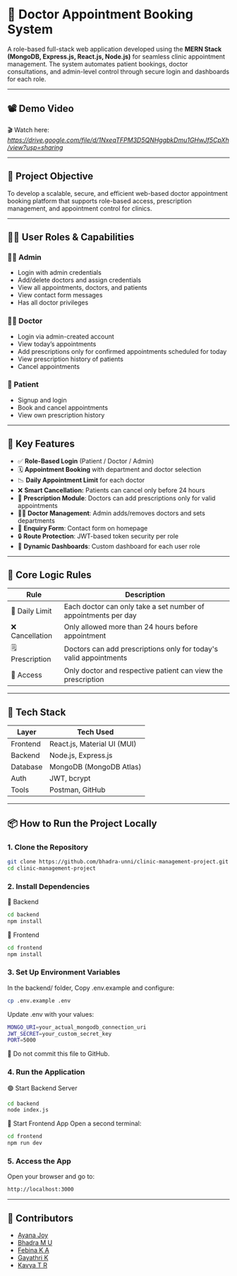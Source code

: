 # 🏥 Doctor Appointment Booking System

A role-based full-stack web application developed using the **MERN Stack (MongoDB, Express.js, React.js, Node.js)** for seamless clinic appointment management. The system automates patient bookings, doctor consultations, and admin-level control through secure login and dashboards for each role.

---

## 📽️ Demo Video  
🎬 Watch here: *https://drive.google.com/file/d/1NxeqTFPM3D5QNHggbkDmu1GHwJf5CpXh/view?usp=sharing*

---

## 📌 Project Objective

To develop a scalable, secure, and efficient web-based doctor appointment booking platform that supports role-based access, prescription management, and appointment control for clinics.

---

## 👨‍⚕️ User Roles & Capabilities

### 🧑‍💼 Admin
- Login with admin credentials
- Add/delete doctors and assign credentials
- View all appointments, doctors, and patients
- View contact form messages
- Has all doctor privileges

### 🧑‍⚕️ Doctor
- Login via admin-created account
- View today’s appointments
- Add prescriptions only for confirmed appointments scheduled for today
- View prescription history of patients
- Cancel appointments

### 🧑 Patient
- Signup and login
- Book and cancel appointments
- View own prescription history

---

## 🚀 Key Features

- ✅ **Role-Based Login** (Patient / Doctor / Admin)
- 🗓️ **Appointment Booking** with department and doctor selection
- 📉 **Daily Appointment Limit** for each doctor
- ❌ **Smart Cancellation:** Patients can cancel only before 24 hours
- 💊 **Prescription Module**: Doctors can add prescriptions only for valid appointments
- 🧑‍⚕️ **Doctor Management**: Admin adds/removes doctors and sets departments
- 📨 **Enquiry Form**: Contact form on homepage
- 🔒 **Route Protection**: JWT-based token security per role
- 🧠 **Dynamic Dashboards**: Custom dashboard for each user role

---

## 🧠 Core Logic Rules

| Rule | Description |
|------|-------------|
| 🔢 Daily Limit | Each doctor can only take a set number of appointments per day |
| ❌ Cancellation | Only allowed more than 24 hours before appointment |
| 🗒️ Prescription | Doctors can add prescriptions only for today's valid appointments |
| 👀 Access | Only doctor and respective patient can view the prescription |

---

## 🧪 Tech Stack

| Layer      | Tech Used                    |
|------------|------------------------------|
| Frontend   | React.js, Material UI (MUI)  |
| Backend    | Node.js, Express.js          |
| Database   | MongoDB (MongoDB Atlas)      |
| Auth       | JWT, bcrypt                  |
| Tools      | Postman, GitHub              |

---

## 📦 How to Run the Project Locally

### 1. **Clone the Repository**

```bash
git clone https://github.com/bhadra-unni/clinic-management-project.git
cd clinic-management-project
```
### 2. Install Dependencies
🔹 Backend
```bash
cd backend
npm install
```
🔹 Frontend
```bash
cd frontend
npm install
```
### 3. Set Up Environment Variables
In the backend/ folder, Copy .env.example and configure:
```bash
cp .env.example .env
```
Update .env with your values:
```bash
MONGO_URI=your_actual_mongodb_connection_uri
JWT_SECRET=your_custom_secret_key
PORT=5000
```
🔐 Do not commit this file to GitHub.

### 4. Run the Application
🟢 Start Backend Server
```bash
cd backend
node index.js
```
🔵 Start Frontend App
Open a second terminal:
```bash
cd frontend
npm run dev
```
### 5. Access the App
Open your browser and go to:
```bash
http://localhost:3000
```
---

## 👥 Contributors

- [Ayana Joy](https://github.com/ayanajoy)
- [Bhadra M U](https://github.com/bhadra-unni)
- [Febina K A](https://github.com/febieeh)
- [Gayathri K](https://github.com/Gayathri011104)
- [Kavya T R](https://github.com/kavya544)
